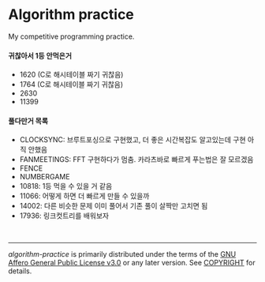 Algorithm practice
========

My competitive programming practice.

#### 귀찮아서 1등 안먹은거
- 1620 (C로 해시테이블 짜기 귀찮음)
- 1764 (C로 해시테이블 짜기 귀찮음)
- 2630
- 11399

#### 풀다만거 목록
- CLOCKSYNC: 브루트포싱으로 구현했고, 더 좋은 시간복잡도 알고있는데 구현 아직 안했음
- FANMEETINGS: FFT 구현하다가 멈춤. 카라츠바로 빠르게 푸는법은 잘 모르겠음
- FENCE
- NUMBERGAME
- 10818: 1등 먹을 수 있을 거 같음
- 11066: 어떻게 하면 더 빠르게 만들 수 있을까
- 14002: 다른 비슷한 문제 이미 풀어서 기존 풀이 살짝만 고치면 됨
- 17936: 링크컷트리를 배워보자

<br>

--------

*algorithm-practice* is primarily distributed under the terms of the [GNU Affero
General Public License v3.0] or any later version. See [COPYRIGHT] for details.

[GNU Affero General Public License v3.0]: LICENSE
[COPYRIGHT]: COPYRIGHT
